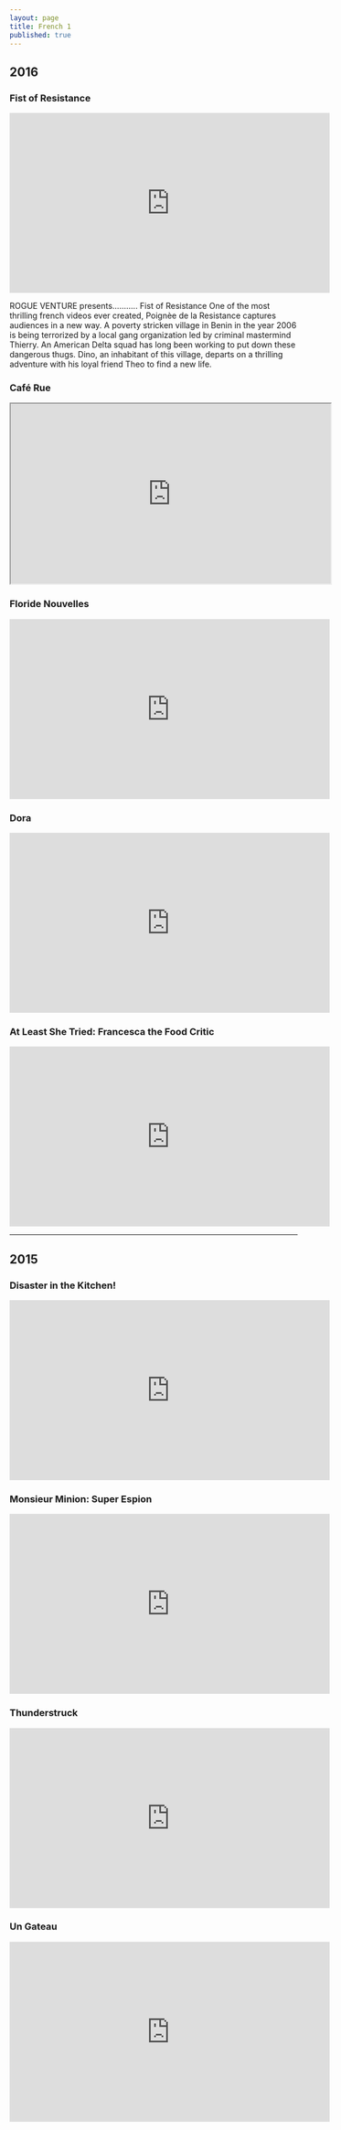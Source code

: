 ```yaml
---
layout: page
title: French 1
published: true
---
```

## 2016

### Fist of Resistance

<iframe width="560" height="315" src="https://www.youtube.com/embed/ZYgIlJSHGQc" frameborder="0" allowfullscreen></iframe>

ROGUE VENTURE presents........... Fist of Resistance One of the most thrilling french videos ever created, Poignèe de la Resistance captures audiences in a new way. A poverty stricken village in Benin in the year 2006 is being terrorized by a local gang organization led by criminal mastermind Thierry. An American Delta squad has long been working to put down these dangerous thugs. Dino, an inhabitant of this village, departs on a thrilling adventure with his loyal friend Theo to find a new life.

### Café Rue

<iframe src="https://drive.google.com/file/d/0B96m0BKf_su_TVhsa1BpbmRHbDg/preview" width="560" height="315"></iframe>

### Floride Nouvelles

<iframe width="560" height="315" src="https://www.youtube.com/embed/I1aamHEroP8" frameborder="0" allowfullscreen></iframe>

### Dora

<iframe width="560" height="315" src="https://www.youtube.com/embed/IbGpTXolYZ8" frameborder="0" allowfullscreen></iframe>

### At Least She Tried: Francesca the Food Critic

<iframe width="560" height="315" src="https://www.youtube.com/embed/cXjMEpChL-s" frameborder="0" allowfullscreen></iframe>
<hr>

## 2015

### Disaster in the Kitchen!

<iframe width="560" height="315" src="https://www.youtube.com/embed/ja1CfCgxi-I" frameborder="0" allowfullscreen></iframe>

### Monsieur Minion: Super Espion

<iframe width="560" height="315" src="https://www.youtube.com/embed/H0xHV6a8N0k" frameborder="0" allowfullscreen></iframe>

### Thunderstruck

<iframe width="560" height="315" src="https://www.youtube.com/embed/nzWmWfwid5w" frameborder="0" allowfullscreen></iframe>

### Un Gateau

<iframe width="560" height="315" src="https://www.youtube.com/embed/sJVRoCdDt7g" frameborder="0" allowfullscreen></iframe>
